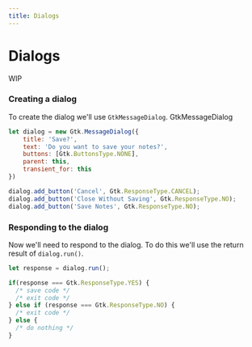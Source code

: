 ```yaml
---
title: Dialogs
---
```


# Dialogs

WIP

### Creating a dialog

To create the dialog we'll use `GtkMessageDialog`. GtkMessageDialog 

```js
let dialog = new Gtk.MessageDialog({
    title: 'Save?',
    text: 'Do you want to save your notes?',
    buttons: [Gtk.ButtonsType.NONE],
    parent: this,
    transient_for: this
})

dialog.add_button('Cancel', Gtk.ResponseType.CANCEL);
dialog.add_button('Close Without Saving', Gtk.ResponseType.NO);
dialog.add_button('Save Notes', Gtk.ResponseType.NO);
```

### Responding to the dialog

Now we'll need to respond to the dialog. To do this we'll use the return result of `dialog.run()`.

```js
let response = dialog.run();

if(response === Gtk.ResponseType.YES) {
  /* save code */
  /* exit code */
} else if (response === Gtk.ResponseType.NO) {
  /* exit code */
} else {
  /* do nothing */
}
```